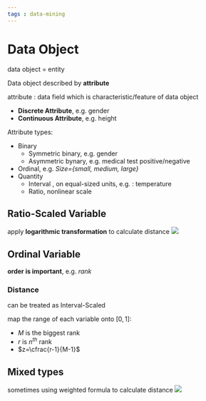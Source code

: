 ```yaml
---
tags : data-mining
---
```


# Data Object

data object = entity

Data object described by **attribute**

attribute : data field which is characteristic/feature of data object
* **Discrete Attribute**, e.g. gender
* **Continuous Attribute**, e.g. height

Attribute types:
* Binary
	* Symmetric binary, e.g. gender
	* Asymmetric bynary, e.g. medical test positive/negative
* Ordinal, e.g. *Size={small, medium, large}*
* Quantity 
	* Interval , on equal-sized units, e.g. : temperature
	* Ratio, nonlinear scale
	
## Ratio-Scaled Variable
apply **logarithmic transformation** to calculate distance
![](https://i.imgur.com/ZW6Dmpd.png)


## Ordinal Variable
**order is important**, e.g. *rank*

### Distance
can be treated as Interval-Scaled

map the range of each variable onto $[0,1]$:
* $M$ is the biggest rank
* $r$ is $n^{th}$ rank
* $z=\cfrac{r-1}{M-1}$

## Mixed types 
sometimes using weighted formula to calculate distance
![](https://i.imgur.com/UGa0YX5.png)
